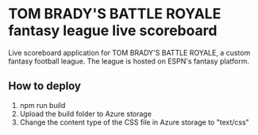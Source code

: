 # TOM BRADY'S BATTLE ROYALE fantasy league live scoreboard

Live scoreboard application for TOM BRADY'S BATTLE ROYALE, a custom fantasy football league. The league is hosted on ESPN's fantasy platform. 

## How to deploy

1. npm run build
2. Upload the build folder to Azure storage
3. Change the content type of the CSS file in Azure storage to "text/css"